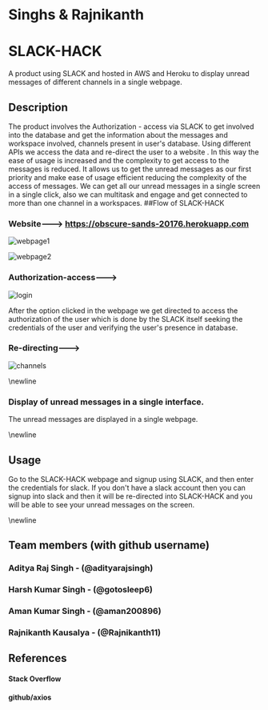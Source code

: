 # Singhs & Rajnikanth
# SLACK-HACK


A product using SLACK and hosted in AWS and Heroku  to display unread messages of different channels in a single webpage.


## Description
  The product involves the Authorization - access via SLACK to get involved into the database and get the information about the messages and workspace involved, channels present in user's database. Using different APIs we access the data and re-direct the user to a website . In this way the ease of usage is increased and the complexity to get access to the messages is reduced. It allows us to get the unread messages as our first priority and make ease of usage efficient reducing the complexity of the access of messages. We can get all our unread messages in a single screen in a single click, also we can multitask and engage and get connected to more than one channel in a workspaces.
##Flow of SLACK-HACK


### Website---> https://obscure-sands-20176.herokuapp.com


   
   ![webpage1](https://user-images.githubusercontent.com/43814535/58382865-16eb3200-7fed-11e9-9e2f-d9d93d6a00ed.png)
   
   
   
   ![webpage2](https://user-images.githubusercontent.com/43814535/58382870-2b2f2f00-7fed-11e9-9de7-f32e571312ab.png)





### Authorization-access--->  

   ![login](https://user-images.githubusercontent.com/43814535/58382806-7b59c180-7fec-11e9-83fb-ca927b9a25b3.png)
   
   After the option clicked in the webpage we get directed to access the authorization of the user which is done by the SLACK itself seeking the credentials of the user and verifying the user's presence in database.



### Re-directing--->


![channels](https://user-images.githubusercontent.com/43814535/58382873-4306b300-7fed-11e9-802f-cc076b0d3457.png)



\newline
### Display of unread messages in a single interface.
   The unread messages are displayed in a single webpage.
   
   \newline
   
   
## Usage
  Go to the SLACK-HACK webpage and signup using SLACK, and then enter the credentials for slack. If you don't have a slack account then you can signup into slack and then it will be re-directed into SLACK-HACK and you will be able to see your unread messages on the screen.
  
  \newline
  
  
## Team members (with github username)

 ### Aditya Raj Singh - (@adityarajsingh)
 ### Harsh Kumar Singh - (@gotosleep6)
 ### Aman Kumar Singh - (@aman200896)
 ### Rajnikanth Kausalya - (@Rajnikanth11)
 
 
 ## References
 
#### Stack Overflow
#### github/axios
